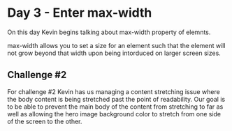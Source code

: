 # Day 3 - Enter max-width

On this day Kevin begins talking about max-width property of elemnts.

max-width allows you to set a size for an element such that the element will not grow beyond that width upon being intorduced on larger screen sizes.

## Challenge #2

For challenge #2 Kevin has us managing a content stretching issue where the body content is being stretched past the point of readability. Our goal is to be able to prevent the main body of the content from stretching to far as well as allowing the hero image background color to stretch from one side of the screen to the other.